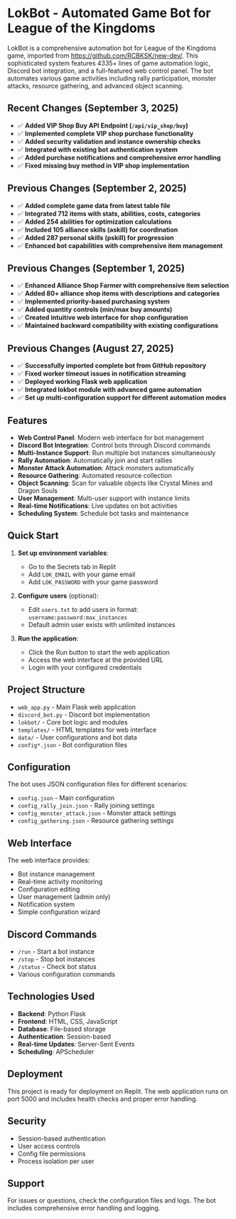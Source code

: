 
# LokBot - Automated Game Bot for League of the Kingdoms

LokBot is a comprehensive automation bot for League of the Kingdoms game, imported from https://github.com/RCBKSK/new-dev/. This sophisticated system features 4335+ lines of game automation logic, Discord bot integration, and a full-featured web control panel. The bot automates various game activities including rally participation, monster attacks, resource gathering, and advanced object scanning.

## Recent Changes (September 3, 2025)
- ✅ **Added VIP Shop Buy API Endpoint (`/api/vip_shop/buy`)**
- ✅ **Implemented complete VIP shop purchase functionality**
- ✅ **Added security validation and instance ownership checks**
- ✅ **Integrated with existing bot authentication system**
- ✅ **Added purchase notifications and comprehensive error handling**
- ✅ **Fixed missing buy method in VIP shop implementation**

## Previous Changes (September 2, 2025)
- ✅ **Added complete game data from latest table file**
- ✅ **Integrated 712 items with stats, abilities, costs, categories**
- ✅ **Added 254 abilities for optimization calculations**
- ✅ **Included 105 alliance skills (askill) for coordination**
- ✅ **Added 287 personal skills (pskill) for progression**
- ✅ **Enhanced bot capabilities with comprehensive item management**

## Previous Changes (September 1, 2025)
- ✅ **Enhanced Alliance Shop Farmer with comprehensive item selection**
- ✅ **Added 80+ alliance shop items with descriptions and categories**
- ✅ **Implemented priority-based purchasing system**
- ✅ **Added quantity controls (min/max buy amounts)**
- ✅ **Created intuitive web interface for shop configuration**
- ✅ **Maintained backward compatibility with existing configurations**

## Previous Changes (August 27, 2025)
- ✅ **Successfully imported complete bot from GitHub repository**
- ✅ **Fixed worker timeout issues in notification streaming**
- ✅ **Deployed working Flask web application**
- ✅ **Integrated lokbot module with advanced game automation**
- ✅ **Set up multi-configuration support for different automation modes**

## Features

- **Web Control Panel**: Modern web interface for bot management
- **Discord Bot Integration**: Control bots through Discord commands
- **Multi-Instance Support**: Run multiple bot instances simultaneously
- **Rally Automation**: Automatically join and start rallies
- **Monster Attack Automation**: Attack monsters automatically
- **Resource Gathering**: Automated resource collection
- **Object Scanning**: Scan for valuable objects like Crystal Mines and Dragon Souls
- **User Management**: Multi-user support with instance limits
- **Real-time Notifications**: Live updates on bot activities
- **Scheduling System**: Schedule bot tasks and maintenance

## Quick Start

1. **Set up environment variables**:
   - Go to the Secrets tab in Replit
   - Add `LOK_EMAIL` with your game email
   - Add `LOK_PASSWORD` with your game password

2. **Configure users** (optional):
   - Edit `users.txt` to add users in format: `username:password:max_instances`
   - Default admin user exists with unlimited instances

3. **Run the application**:
   - Click the Run button to start the web application
   - Access the web interface at the provided URL
   - Login with your configured credentials

## Project Structure

- `web_app.py` - Main Flask web application
- `discord_bot.py` - Discord bot implementation
- `lokbot/` - Core bot logic and modules
- `templates/` - HTML templates for web interface
- `data/` - User configurations and bot data
- `config*.json` - Bot configuration files

## Configuration

The bot uses JSON configuration files for different scenarios:
- `config.json` - Main configuration
- `config_rally_join.json` - Rally joining settings
- `config_monster_attack.json` - Monster attack settings
- `config_gathering.json` - Resource gathering settings

## Web Interface

The web interface provides:
- Bot instance management
- Real-time activity monitoring
- Configuration editing
- User management (admin only)
- Notification system
- Simple configuration wizard

## Discord Commands

- `/run` - Start a bot instance
- `/stop` - Stop bot instances
- `/status` - Check bot status
- Various configuration commands

## Technologies Used

- **Backend**: Python Flask
- **Frontend**: HTML, CSS, JavaScript
- **Database**: File-based storage
- **Authentication**: Session-based
- **Real-time Updates**: Server-Sent Events
- **Scheduling**: APScheduler

## Deployment

This project is ready for deployment on Replit. The web application runs on port 5000 and includes health checks and proper error handling.

## Security

- Session-based authentication
- User access controls
- Config file permissions
- Process isolation per user

## Support

For issues or questions, check the configuration files and logs. The bot includes comprehensive error handling and logging.
